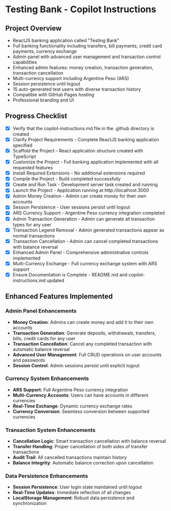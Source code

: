 # Testing Bank - Copilot Instructions

## Project Overview
- ReactJS banking application called "Testing Bank"
- Full banking functionality including transfers, bill payments, credit card payments, currency exchange
- Admin panel with advanced user management and transaction control capabilities
- Enhanced admin features: money creation, transaction generation, transaction cancellation
- Multi-currency support including Argentine Peso (ARS)
- Session persistence until logout
- 15 auto-generated test users with diverse transaction history
- Compatible with GitHub Pages hosting
- Professional branding and UI

## Progress Checklist
- [x] Verify that the copilot-instructions.md file in the .github directory is created
- [x] Clarify Project Requirements - Complete ReactJS banking application specified
- [x] Scaffold the Project - React application structure created with TypeScript
- [x] Customize the Project - Full banking application implemented with all requested features
- [x] Install Required Extensions - No additional extensions required
- [x] Compile the Project - Build completed successfully
- [x] Create and Run Task - Development server task created and running
- [x] Launch the Project - Application running at http://localhost:3000
- [x] Admin Money Creation - Admin can create money for their own accounts
- [x] Session Persistence - User sessions persist until logout
- [x] ARS Currency Support - Argentine Peso currency integration completed
- [x] Admin Transaction Generation - Admin can generate all transaction types for any user
- [x] Transaction Legend Removal - Admin generated transactions appear as normal transactions
- [x] Transaction Cancellation - Admin can cancel completed transactions with balance reversal
- [x] Enhanced Admin Panel - Comprehensive administrative controls implemented
- [x] Multi-Currency Exchange - Full currency exchange system with ARS support
- [x] Ensure Documentation is Complete - README.md and copilot-instructions.md updated

## Enhanced Features Implemented

### Admin Panel Enhancements
- **Money Creation**: Admins can create money and add it to their own accounts
- **Transaction Generation**: Generate deposits, withdrawals, transfers, bills, credit cards for any user
- **Transaction Cancellation**: Cancel any completed transaction with automatic balance reversal
- **Advanced User Management**: Full CRUD operations on user accounts and passwords
- **Session Control**: Admin sessions persist until explicit logout

### Currency System Enhancements
- **ARS Support**: Full Argentine Peso currency integration
- **Multi-Currency Accounts**: Users can have accounts in different currencies
- **Real-Time Exchange**: Dynamic currency exchange rates
- **Currency Conversion**: Seamless conversion between supported currencies

### Transaction System Enhancements
- **Cancellation Logic**: Smart transaction cancellation with balance reversal
- **Transfer Handling**: Proper cancellation of both sides of transfer transactions
- **Audit Trail**: All cancelled transactions maintain history
- **Balance Integrity**: Automatic balance correction upon cancellation

### Data Persistence Enhancements
- **Session Persistence**: User login state maintained until logout
- **Real-Time Updates**: Immediate reflection of all changes
- **LocalStorage Management**: Robust data persistence and synchronization